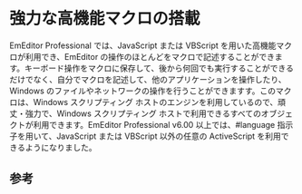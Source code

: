 # 強力な高機能マクロの搭載

EmEditor Professional では、JavaScript または VBScript を用いた高機能マクロが利用でき、EmEditor
の操作のほとんどをマクロで記述することができます。キーボード操作をマクロに保存して、後から何回でも実行することができるだけでなく、自分でマクロを記述して、他のアプリケーションを操作したり、Windows
のファイルやネットワークの操作を行うことができますす。このマクロは、Windows スクリプティング
ホストのエンジンを利用しているので、頑丈・強力で、Windows スクリプティング ホストで利用できるすべてのオブジェクトが利用できます。EmEditor Professional v6.00 以上では、#language 指示子を用いて、JavaScript または VBScript 以外の任意の ActiveScript を利用できるようになりました。

## 参考